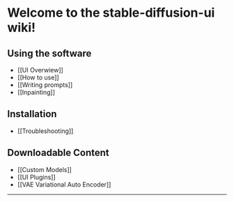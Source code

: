 # Welcome to the stable-diffusion-ui wiki!

## Using the software
*  [[UI Overwiew]]
*  [[How to use]]
*  [[Writing prompts]]
*  [[Inpainting]]

## Installation
*  [[Troubleshooting]]

## Downloadable Content
* [[Custom Models]]
* [[UI Plugins]]
* [[VAE Variational Auto Encoder]]

***